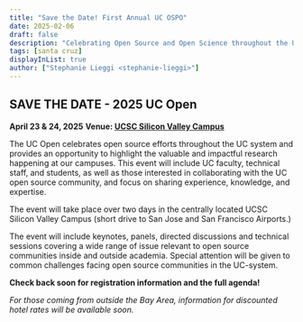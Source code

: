 ```yaml
---
title: "Save the Date! First Annual UC OSPO"
date: 2025-02-06
draft: false
description: "Celebrating Open Source and Open Science throughout the UC system"
tags: [santa cruz]
displayInList: true
author: ["Stephanie Lieggi <stephanie-lieggi>"]
---
```


## SAVE THE DATE - 2025 UC Open

**April 23 & 24, 2025**
**Venue: [UCSC Silicon Valley Campus](https://siliconvalley.ucsc.edu/)**

The UC Open celebrates open source efforts throughout the UC system and provides an opportunity to highlight the valuable and impactful research happening at our campuses. This event will include UC faculty, technical staff, and students, as well as those interested in collaborating with the UC open source community, and focus on sharing experience, knowledge, and expertise.

The event will take place over two days in the centrally located UCSC Silicon Valley Campus (short drive to San Jose and San Francisco Airports.)

The event will include keynotes, panels, directed discussions and technical sessions covering a wide range of issue relevant to open source communities inside and outside academia. Special attention will be given to common challenges facing open source communities in the UC-system.

**Check back soon for registration information and the full agenda!**

_For those coming from outside the Bay Area, information for discounted hotel rates will be available soon._
